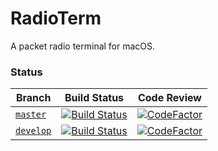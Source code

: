 # RadioTerm

A packet radio terminal for macOS.

### Status
| Branch                                                              | Build Status                                                                                                                   | Code Review                                                                                                                                                                  |
|---------------------------------------------------------------------|--------------------------------------------------------------------------------------------------------------------------------|------------------------------------------------------------------------------------------------------------------------------------------------------------------------------|
| [ `master`](https://github.com/minorsecond/RadioTerm/tree/master)   | [![Build Status](https://travis-ci.com/minorsecond/RadioTerm.svg?branch=master)](https://travis-ci.com/minorsecond/RadioTerm)  | [![CodeFactor](https://www.codefactor.io/repository/github/minorsecond/radioterm/badge/master)](https://www.codefactor.io/repository/github/minorsecond/radioterm/overview/master) |
| [ `develop`](https://github.com/minorsecond/RadioTerm/tree/develop) | [![Build Status](https://travis-ci.com/minorsecond/RadioTerm.svg?branch=develop)](https://travis-ci.com/minorsecond/RadioTerm) | [![CodeFactor](https://www.codefactor.io/repository/github/minorsecond/radioterm/badge/develop)](https://www.codefactor.io/repository/github/minorsecond/radioterm/overview/develop) |